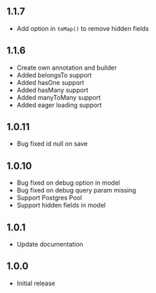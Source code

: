 ## 1.1.7

- Add option in `toMap()` to remove hidden fields

## 1.1.6

- Create own annotation and builder
- Added belongsTo support
- Added hasOne support
- Added hasMany support
- Added manyToMany support
- Added eager loading support

## 1.0.11

- Bug fixed id null on save

## 1.0.10

- Bug fixed on debug option in model
- Bug fixed on debug query param missing
- Support Postgres Pool
- Support hidden fields in model

## 1.0.1

- Update documentation

## 1.0.0

- Initial release
